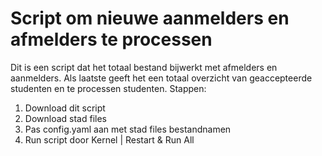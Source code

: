 # Script om nieuwe aanmelders en afmelders te processen

Dit is een script dat het totaal bestand bijwerkt met afmelders en aanmelders. Als laatste geeft het een totaal overzicht van geaccepteerde studenten en te processen studenten. Stappen:

1. Download dit script
2. Download stad files
3. Pas config.yaml aan met stad files bestandnamen
3. Run script door Kernel | Restart & Run All
